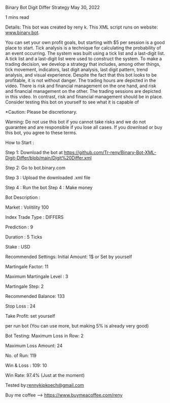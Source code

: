 Binary Bot Digit Differ Strategy
May 30, 2022

1 mins read

Details: This bot was created by reny k. This XML script runs on website: www.binary.bot.

You can set your own profit goals, but starting with $5 per session is a good place to start. Tick analysis is a technique for calculating the probability of an event occurring. The system was built using a tick list and a last-digit list. A tick list and a last-digit list were used to construct the system. To make a trading decision, we develop a strategy that includes, among other things, tick movement, indicators, last digit analysis, last digit pattern, trend analysis, and visual experience. Despite the fact that this bot looks to be profitable, it is not without danger. The trading hours are depicted in the video. There is risk and financial management on the one hand, and risk and financial management on the other. The trading sessions are depicted in this video. In contrast, risk and financial management should be in place. Consider testing this bot on yourself to see what it is capable of

*Caution: Please be discretionary.

Warning: Do not use this bot if you cannot take risks and we do not guarantee and are responsible if you lose all cases. If you download or buy this bot, you agree to these terms.

How to Start :

Step 1: Download the bot at https://github.com/Tr-reny/Binary-Bot-XML-Digit-Differ/blob/main/Digit%20Differ.xml

Step 2: Go to bot.binary.com

Step 3 : Upload the downloaded .xml file

Step 4 : Run the bot Step 4 : Make money

Bot Description :

Market : Volitility 100

Index Trade Type : DIFFERS

Prediction : 9

Duration : 5 Ticks

Stake : USD

Recommended Settings: Initial Amount: 1$ or Set by yourself

Martingale Factor: 11

Maximum Martingale Level : 3

Martingale Step: 2

Recommended Balance: 133

Stop Loss : 24

Take Profit: set yourself

per run bot (You can use more, but making 5% is already very good)

Bot Testing: Maximum Loss in Row: 2

Maximum Loss Amount: 24

No. of Run: 119

Win & Loss : 109: 10

Win Rate: 97.4% (Just at the moment)

Tested by:rennykipkoech@gmail.com

Buy me coffee --> https://www.buymeacoffee.com/reny
